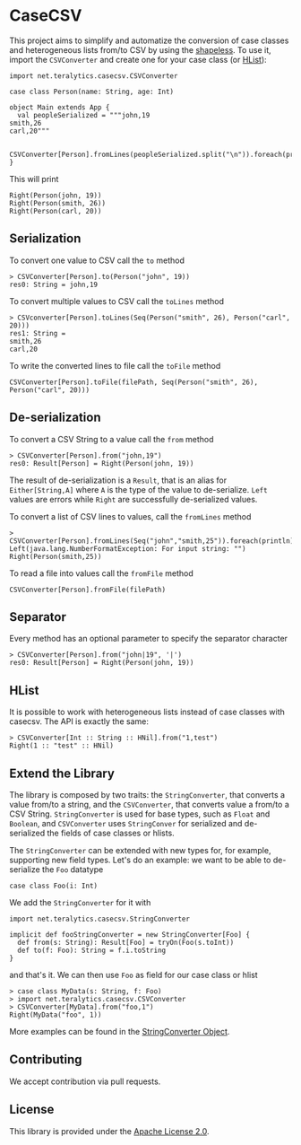 # CaseCSV

This project aims to simplify and automatize the conversion of case classes and
heterogeneous lists from/to CSV by using the
[shapeless](https://github.com/milessabin/shapeless).
To use it, import the `CSVConverter` and create one for your case class (or
[HList](#hlist)):

```
import net.teralytics.casecsv.CSVConverter

case class Person(name: String, age: Int)

object Main extends App {
  val peopleSerialized = """john,19
smith,26
carl,20"""

  CSVConverter[Person].fromLines(peopleSerialized.split("\n")).foreach(println)
}
```

This will print

```
Right(Person(john, 19))
Right(Person(smith, 26))
Right(Person(carl, 20))
```


## Serialization

To convert one value to CSV call the `to` method

```
> CSVConverter[Person].to(Person("john", 19))
res0: String = john,19
```

To convert multiple values to CSV call the `toLines` method

```
> CSVconverter[Person].toLines(Seq(Person("smith", 26), Person("carl", 20)))
res1: String =
smith,26
carl,20
```

To write the converted lines to file call the `toFile` method

```
CSVConverter[Person].toFile(filePath, Seq(Person("smith", 26), Person("carl", 20)))
```


## De-serialization

To convert a CSV String to a value call the `from` method

```
> CSVConverter[Person].from("john,19")
res0: Result[Person] = Right(Person(john, 19))
```

The result of de-serialization is a `Result`, that is an alias
for `Either[String,A]` where `A` is the type of the value to de-serialize. `Left`
values are errors while `Right` are successfully de-serialized values.

To convert a list of CSV lines to values, call the `fromLines` method

```
> CSVConverter[Person].fromLines(Seq("john","smith,25")).foreach(println)
Left(java.lang.NumberFormatException: For input string: "")
Right(Person(smith,25))
```

To read a file into values call the `fromFile` method

```
CSVConverter[Person].fromFile(filePath)
```


## Separator

Every method has an optional parameter to specify the separator character

```
> CSVConverter[Person].from("john|19", '|')
res0: Result[Person] = Right(Person(john, 19))
```


## HList<a name="hlist"></a>

It is possible to work with heterogeneous lists instead of case classes with
casecsv. The API is exactly the same:

```
> CSVConverter[Int :: String :: HNil].from("1,test")
Right(1 :: "test" :: HNil)
```


## Extend the Library

The library is composed by two traits: the `StringConverter`, that converts a
value from/to a string, and the `CSVConverter`, that converts value a from/to a
CSV String. `StringConverter` is used for base types, such as `Float` and
`Boolean`, and `CSVConverter` uses `StringConver` for serialized and
de-serialized the fields of case classes or hlists.

The `StringConverter` can be extended with new types for, for example, supporting
new field types. Let's do an example: we want to be able to de-serialize the `Foo`
datatype

```
case class Foo(i: Int)
```

We add the `StringConverter` for it with

```
import net.teralytics.casecsv.StringConverter

implicit def fooStringConverter = new StringConverter[Foo] {
  def from(s: String): Result[Foo] = tryOn(Foo(s.toInt))
  def to(f: Foo): String = f.i.toString
}
```

and that's it. We can then use `Foo` as field for our case class or hlist

```
> case class MyData(s: String, f: Foo)
> import net.teralytics.casecsv.CSVConverter
> CSVConverter[MyData].from("foo,1")
Right(MyData("foo", 1))
```

More examples can be found in the [StringConverter Object](src/main/scala/net/teralytics/casecsv/Read.scala).


## Contributing

We accept contribution via pull requests.


## License

This library is provided under the [Apache License 2.0](http://www.apache.org/licenses/LICENSE-2.0.txt).

